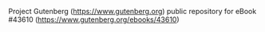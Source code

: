 Project Gutenberg (https://www.gutenberg.org) public repository for eBook #43610 (https://www.gutenberg.org/ebooks/43610)
